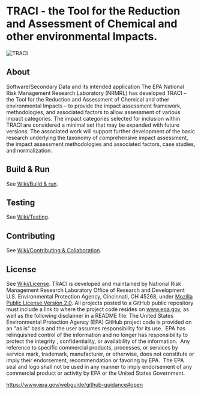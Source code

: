 # TRACI - the Tool for the Reduction and Assessment of Chemical and other environmental Impacts.

![TRACI](https://www.epa.gov/sites/production/files/2013-06/epa_seal_verysmall_trim.gif)

## About
Software/Secondary Data and its intended application
The EPA National Risk Management Research Laboratory (NRMRL) has developed TRACI – the Tool for the Reduction and Assessment of Chemical and other environmental Impacts – to provide the impact assessment framework, methodologies, and associated factors to allow assessment of various impact categories. The impact categories selected for inclusion within TRACI are considered a minimal set that may be expanded with future versions. The associated work will support further development of the basic research underlying the taxonomy of comprehensive impact assessment, the impact assessment methodologies and associated factors, case studies, and normalization.

## Build & Run
See [Wiki/Build & run](https://github.com/USEPA/TRACI/wiki/Build-&-Run).

## Testing
See [Wiki/Testing](https://github.com/USEPA/TRACI/wiki/Testing).

## Contributing
See [Wiki/Contributing & Collaboration](https://github.com/USEPA/TRACI/wiki/Contributing).

## License
See [Wiki/License](https://github.com/USEPA/TRACI/wiki/License). TRACI is developed and maintained by National Risk Management Research Laboratory Office of Research and Development U.S. Environmental Protection Agency, Cincinnati, OH 45268, under [Mozilla Public License Version 2.0](https://github.com/USEPA/TRACI/wiki/License). All projects posted to a GitHub public repository must include a link to where the project code resides on www.epa.gov, as well as the following disclaimer in a README file:
The United States Environmental Protection Agency (EPA) GitHub project code is provided on an "as is" basis and the user assumes responsibility for its use.  EPA has relinquished control of the information and no longer has responsibility to protect the integrity , confidentiality, or availability of the information.  Any reference to specific commercial products, processes, or services by service mark, trademark, manufacturer, or otherwise, does not constitute or imply their endorsement, recommendation or favoring by EPA.  The EPA seal and logo shall not be used in any manner to imply endorsement of any commercial product or activity by EPA or the United States Government.

https://www.epa.gov/webguide/github-guidance#open
